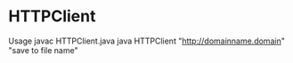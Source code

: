 HTTPClient
==========
Usage
javac HTTPClient.java
java HTTPClient "http://domainname.domain" "save to file name"
